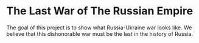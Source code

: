 # The Last War of The Russian Empire

The goal of this project is to show what Russia-Ukraine war looks like. We believe that this dishonorable war must be the last in the history of Russia.

